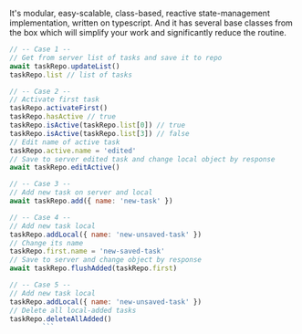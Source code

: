 It's modular, easy-scalable, class-based, reactive state-management implementation, written on typescript. And it has several base classes from the box which will simplify your work and significantly reduce the routine.

```javascript
// -- Case 1 --
// Get from server list of tasks and save it to repo
await taskRepo.updateList()
taskRepo.list // list of tasks

// -- Case 2 --
// Activate first task
taskRepo.activateFirst()
taskRepo.hasActive // true
taskRepo.isActive(taskRepo.list[0]) // true
taskRepo.isActive(taskRepo.list[3]) // false
// Edit name of active task
taskRepo.active.name = 'edited'
// Save to server edited task and change local object by response
await taskRepo.editActive()

// -- Case 3 --
// Add new task on server and local
await taskRepo.add({ name: 'new-task' })

// -- Case 4 --
// Add new task local
taskRepo.addLocal({ name: 'new-unsaved-task' })
// Change its name
taskRepo.first.name = 'new-saved-task'
// Save to server and change object by response
await taskRepo.flushAdded(taskRepo.first)

// -- Case 5 --
// Add new task local
taskRepo.addLocal({ name: 'new-unsaved-task' })
// Delete all local-added tasks
taskRepo.deleteAllAdded()
        ```
